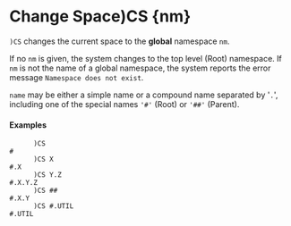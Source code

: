 




<h1 class="heading"><span class="name">Change Space</span><span class="command">)CS {nm}</span></h1>

`)CS` changes the current space to the **global** namespace `nm`.


If no `nm` is given, the system changes to the top level (Root) namespace. If `nm` is not the name of a global namespace, the system reports the error message `Namespace does not exist`.


`name` may be either a simple name or a compound name separated by '`.`', including one of the special names `'#'` (Root) or `'##'` (Parent).


#### Examples
```apl
      )CS
#
      )CS X
#.X
      )CS Y.Z
#.X.Y.Z
      )CS ##
#.X.Y
      )CS #.UTIL
#.UTIL

```


